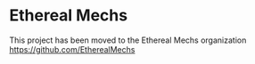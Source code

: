 # Ethereal Mechs
This project has been moved to the Ethereal Mechs organization https://github.com/EtherealMechs
